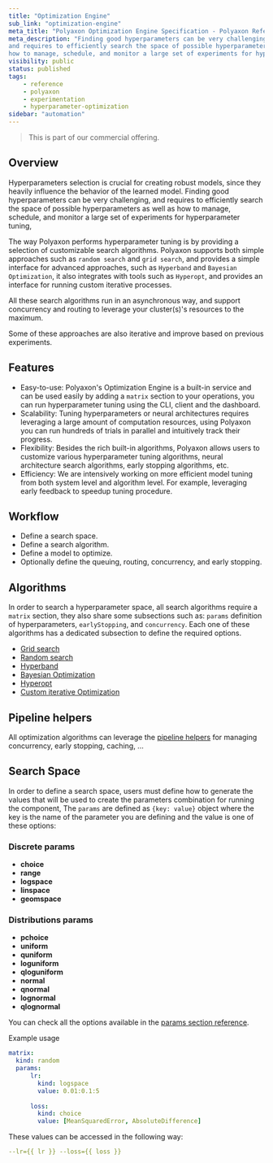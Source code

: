 ```yaml
---
title: "Optimization Engine"
sub_link: "optimization-engine"
meta_title: "Polyaxon Optimization Engine Specification - Polyaxon References"
meta_description: "Finding good hyperparameters can be very challenging,
and requires to efficiently search the space of possible hyperparameters as well as
how to manage, schedule, and monitor a large set of experiments for hyperparameter tuning, Polyaxon Optimization Engine tries to simplify this by exposing a set of search algorithms."
visibility: public
status: published
tags:
    - reference
    - polyaxon
    - experimentation
    - hyperparameter-optimization
sidebar: "automation"
---
```


<blockquote class="commercial">This is part of our commercial offering.</blockquote>

## Overview 

Hyperparameters selection is crucial for creating robust models,
since they heavily influence the behavior of the learned model.
Finding good hyperparameters can be very challenging,
and requires to efficiently search the space of possible hyperparameters as well as
how to manage, schedule, and monitor a large set of experiments for hyperparameter tuning, 

The way Polyaxon performs hyperparameter tuning is by providing a selection of customizable search algorithms.
Polyaxon supports both simple approaches such as `random search` and `grid search`, and provides a simple interface for
advanced approaches, such as `Hyperband` and `Bayesian Optimization`, it also integrates with tools such as `Hyperopt`, 
and provides an interface for running custom iterative processes.

All these search algorithms run in an asynchronous way, and support concurrency and routing to leverage your cluster(s)'s resources to the maximum.

Some of these approaches are also iterative and improve based on previous experiments.

## Features

 * Easy-to-use: Polyaxon's Optimization Engine is a built-in service and can be used easily by adding a `matrix` section to your operations, you can run hyperparameter tuning using the CLI, client and the dashboard.
 * Scalability: Tuning hyperparameters or neural architectures requires leveraging a large amount of computation resources, using Polyaxon you can run hundreds of trials in parallel and intuitively track their progress.
 * Flexibility: Besides the rich built-in algorithms, Polyaxon allows users to customize various hyperparameter tuning algorithms, neural architecture search algorithms, early stopping algorithms, etc.
 * Efficiency: We are intensively working on more efficient model tuning from both system level and algorithm level. For example, leveraging early feedback to speedup tuning procedure.

## Workflow

 * Define a search space.
 * Define a search algorithm.
 * Define a model to optimize.
 * Optionally define the queuing, routing, concurrency, and early stopping.

## Algorithms 

In order to search a hyperparameter space, all search algorithms require a `matrix` section,
they also share some subsections such as: `params` definition of hyperparameters, `earlyStopping`, and `concurrency`.
Each one of these algorithms has a dedicated subsection to define the required options.

 * [Grid search](/docs/automation/optimization-engine/grid-search/)
 * [Random search](/docs/automation/optimization-engine/random-search/)
 * [Hyperband](/docs/automation/optimization-engine/hyperband/)
 * [Bayesian Optimization](/docs/automation/optimization-engine/bayesian-optimization/)
 * [Hyperopt](/docs/automation/optimization-engine/bayesian-optimization/)
 * [Custom iterative Optimization](/docs/automation/optimization-engine/iterative/)

## Pipeline helpers

All optimization algorithms can leverage the [pipeline helpers](/docs/automation/helpers/) for managing concurrency, early stopping, caching, ...

## Search Space

In order to define a search space, users must define how to generate the values that will be used to create 
the parameters combination for running the component, The `params` are defined as `{key: value}` 
object where the key is the name of the parameter you are defining and the value is one of these options:

### Discrete params 

 * **choice**
 * **range**
 * **logspace**
 * **linspace**
 * **geomspace**
 
### Distributions params

 * **pchoice**
 * **uniform**
 * **quniform**
 * **loguniform**
 * **qloguniform**
 * **normal**
 * **qnormal**
 * **lognormal**
 * **qlognormal**

You can check all the options available in the [params section reference](/docs/automation/optimization-engine/params/).

Example usage

```yaml
matrix:
  kind: random
  params:
      lr:
        kind: logspace
        value: 0.01:0.1:5
    
      loss:
        kind: choice
        value: [MeanSquaredError, AbsoluteDifference]
```

These values can be accessed in the following way:

```yaml
--lr={{ lr }} --loss={{ loss }}
```
